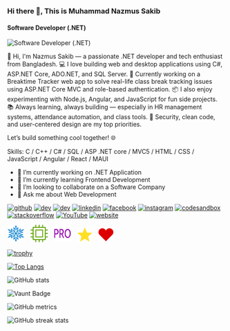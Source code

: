 ### Hi there 👋, This is Muhammad Nazmus Sakib
#### Software Developer (.NET)
![Software Developer (.NET)](https://media.licdn.com/dms/image/v2/D4D03AQFfIOfUqSJtDA/profile-displayphoto-shrink_200_200/B4DZckkM1BGkAY-/0/1748665159498?e=1756944000&v=beta&t=tSmZttMihYr8EC3KoXS9C74QynLGSr4m3ToSHZD8Qts)

👋 Hi, I'm Nazmus Sakib — a passionate .NET developer and tech enthusiast from Bangladesh.
💻 I love building web and desktop applications using C#, ASP.NET Core, ADO.NET, and SQL Server.
🚀 Currently working on a Breaktime Tracker web app to solve real-life class break tracking issues using ASP.NET Core MVC and role-based authentication.
📦 I also enjoy experimenting with Node.js, Angular, and JavaScript for fun side projects.
📚 Always learning, always building — especially in HR management systems, attendance automation, and class tools.
🔐 Security, clean code, and user-centered design are my top priorities.

Let’s build something cool together! 🌐

Skills: C / C++ / C# / SQL / ASP .NET core  / MVC5 / HTML / CSS / JavaScript / Angular / React / MAUI 

- 🔭 I’m currently working on .NET Application 
- 🌱 I’m currently learning Frontend Development 
- 👯 I’m looking to collaborate on a Software Company 
- 💬 Ask me about Web Development 


[<img src='https://cdn.jsdelivr.net/npm/simple-icons@3.0.1/icons/github.svg' alt='github' height='20'>](https://github.com/nazmus-Sakib777)  [<img src='https://cdn.jsdelivr.net/npm/simple-icons@3.0.1/icons/dev-dot-to.svg' alt='dev' height='20'>](https://dev.to/nazmus_sakib22)  [<img src='https://cdn.jsdelivr.net/npm/simple-icons@3.0.1/icons/hashnode.svg' alt='dev' height='20'>](https://hashnode.com/@MNSAKIB)  [<img src='https://cdn.jsdelivr.net/npm/simple-icons@3.0.1/icons/linkedin.svg' alt='linkedin' height='40'>](https://www.linkedin.com/in/mns07/)  [<img src='https://cdn.jsdelivr.net/npm/simple-icons@3.0.1/icons/facebook.svg' alt='facebook' height='40'>](https://www.facebook.com/mnsakib2202/)  [<img src='https://cdn.jsdelivr.net/npm/simple-icons@3.0.1/icons/instagram.svg' alt='instagram' height='40'>](https://www.instagram.com/nazmus899/)  [<img src='https://cdn.jsdelivr.net/npm/simple-icons@3.0.1/icons/codesandbox.svg' alt='codesandbox' height='40'>](https://codesandbox.io/u/nazmus2202)  [<img src='https://cdn.jsdelivr.net/npm/simple-icons@3.0.1/icons/stackoverflow.svg' alt='stackoverflow' height='40'>](https://stackoverflow.com/users/nazmus-sakib)  [<img src='https://cdn.jsdelivr.net/npm/simple-icons@3.0.1/icons/youtube.svg' alt='YouTube' height='40'>](https://www.youtube.com/channel/@mnsakib1377)  [<img src='https://cdn.jsdelivr.net/npm/simple-icons@3.0.1/icons/icloud.svg' alt='website' height='40'>](https://nazmus-sakib777.github.io/nazmussakib.github.io/)  

<a href='https://archiveprogram.github.com/'><img src='https://raw.githubusercontent.com/acervenky/animated-github-badges/master/assets/acbadge.gif' width='40' height='40'></a> <a href='https://docs.github.com/en/developers'><img src='https://raw.githubusercontent.com/acervenky/animated-github-badges/master/assets/devbadge.gif' width='40' height='40'></a> <a href='https://github.com/pricing'><img src='https://raw.githubusercontent.com/acervenky/animated-github-badges/master/assets/pro.gif' width='40' height='40'></a> <a href='https://stars.github.com/'><img src='https://raw.githubusercontent.com/acervenky/animated-github-badges/master/assets/starbadge.gif' width='35' height='35'></a> <a href='https://docs.github.com/en/github/supporting-the-open-source-community-with-github-sponsors'><img src='https://raw.githubusercontent.com/acervenky/animated-github-badges/master/assets/sponsorbadge.gif' width='35' height='35'></a> 

[![trophy](https://github-profile-trophy.vercel.app/?username=nazmus-Sakib777)](https://github.com/ryo-ma/github-profile-trophy)

[![Top Langs](https://github-readme-stats.vercel.app/api/top-langs/?username=nazmus-Sakib777)](https://github.com/anuraghazra/github-readme-stats)

![GitHub stats](https://github-readme-stats.vercel.app/api?username=nazmus-Sakib777&show_icons=true&count_private=true)  

![Vaunt Badge](https://api.vaunt.dev/v1/github/entities/nazmus-Sakib777/contributions?format=svg&private=true)  

![GitHub metrics](https://metrics.lecoq.io/nazmus-Sakib777)  

![GitHub streak stats](https://streak-stats.demolab.com/?user=nazmus-Sakib777)  

